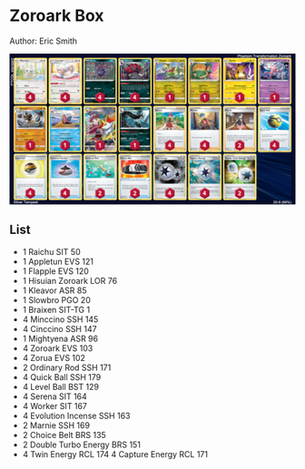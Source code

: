 # Zoroark Box

Author: Eric Smith

![decklist](../../!Images/Standard/2SWSH-SIT/Zoroark%20Box.PNG)

## List
* 1 Raichu SIT 50
* 1 Appletun EVS 121
* 1 Flapple EVS 120
* 1 Hisuian Zoroark LOR 76
* 1 Kleavor ASR 85
* 1 Slowbro PGO 20
* 1 Braixen SIT-TG 1
* 4 Minccino SSH 145
* 4 Cinccino SSH 147
* 1 Mightyena ASR 96
* 4 Zoroark EVS 103
* 4 Zorua EVS 102
* 2 Ordinary Rod SSH 171
* 4 Quick Ball SSH 179
* 4 Level Ball BST 129
* 4 Serena SIT 164
* 4 Worker SIT 167
* 4 Evolution Incense SSH 163
* 2 Marnie SSH 169
* 2 Choice Belt BRS 135
* 2 Double Turbo Energy BRS 151
* 4 Twin Energy RCL 174
4 Capture Energy RCL 171
